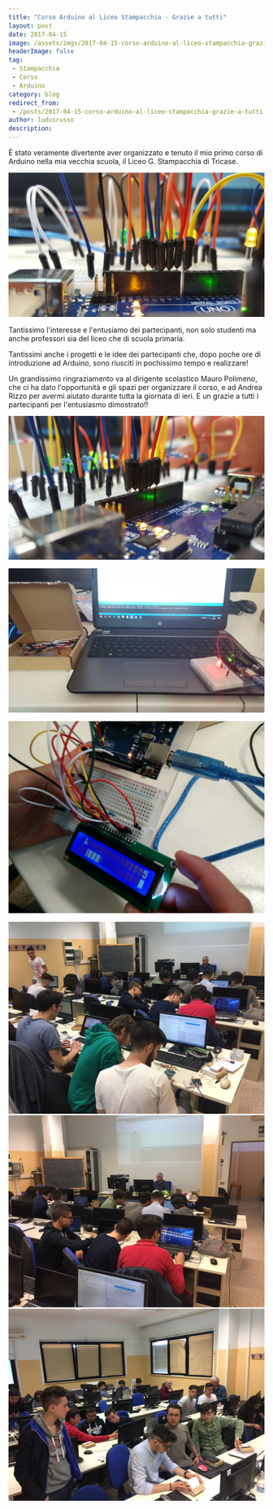 ```yaml
---
title: "Corso Arduino al Liceo Stampacchia - Grazie a tutti"
layout: post
date: 2017-04-15
image: /assets/imgs/2017-04-15-corso-arduino-al-liceo-stampacchia-grazie-a-tutti.markdown/429839548_15180008906508156947.jpg?raw=true
headerImage: false
tag:
 - Stampacchia
 - Corso
 - Arduino
category: blog
redirect_from:
 - /posts/2017-04-15-corso-arduino-al-liceo-stampacchia-grazie-a-tutti
author: ludusrusso
description: 
---
```


È stato veramente divertente aver organizzato e tenuto il mio primo corso di Arduino nella mia vecchia scuola, il Liceo G. Stampacchia di Tricase.

![](/assets/imgs/2017-04-15-corso-arduino-al-liceo-stampacchia-grazie-a-tutti.markdown/429839548_15180008906508156947.jpg?raw=true)

Tantissimo l'interesse e l'entusiamo dei partecipanti, non solo studenti ma anche professori sia del liceo che di scuola primaria.

Tantissimi anche i progetti e le idee dei partecipanti che, dopo poche ore di introduzione ad Arduino, sono riusciti in pochissimo tempo e realizzare! 

Un grandissimo ringraziamento va al dirigente scolastico Mauro Polimeno, che ci ha dato l'opportunità e gli spazi per organizzare il corso, e ad Andrea Rizzo per avermi aiutato durante tutta la giornata di ieri.
E un grazie a tutti i partecipanti per l'entusiasmo dimostrato!!

![](/assets/imgs/2017-04-15-corso-arduino-al-liceo-stampacchia-grazie-a-tutti.markdown/430509668_5099670742256406301.jpg?raw=true)

![](/assets/imgs/2017-04-15-corso-arduino-al-liceo-stampacchia-grazie-a-tutti.markdown/430517112_13201974008426520802.jpg?raw=true)

![](/assets/imgs/2017-04-15-corso-arduino-al-liceo-stampacchia-grazie-a-tutti.markdown/430528938_9303448935594151752.jpg?raw=true)

![](/assets/imgs/2017-04-15-corso-arduino-al-liceo-stampacchia-grazie-a-tutti.markdown/IMG_2349.JPG?raw=true)
![](/assets/imgs/2017-04-15-corso-arduino-al-liceo-stampacchia-grazie-a-tutti.markdown/IMG_2350.JPG?raw=true)
![](/assets/imgs/2017-04-15-corso-arduino-al-liceo-stampacchia-grazie-a-tutti.markdown/IMG_2351.JPG?raw=true)
